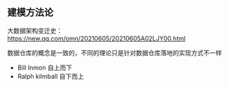 ## 建模方法论  
大数据架构变迁史：https://new.qq.com/omn/20210605/20210605A02LJY00.html  

数据仓库的概念是一致的，不同的理论只是针对数据仓库落地的实现方式不一样
+ Bill Inmon 自上而下
+ Ralph kilmball 自下而上


